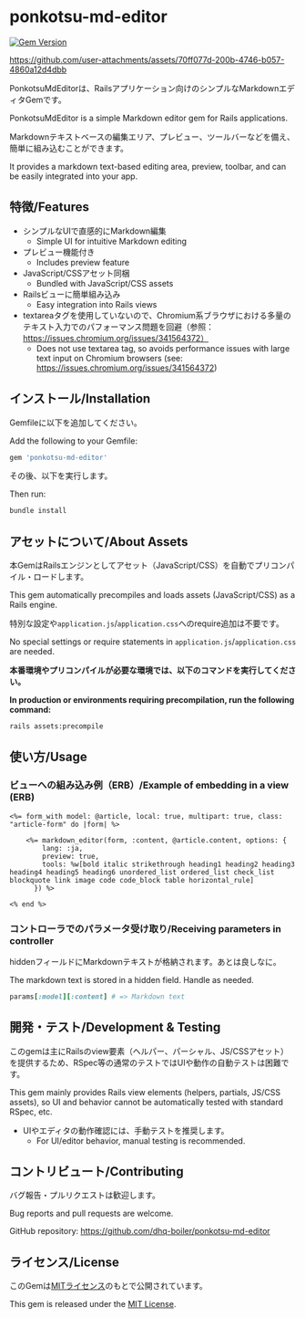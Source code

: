 # ponkotsu-md-editor

[![Gem Version](https://badge.fury.io/rb/ponkotsu-md-editor.svg)](https://badge.fury.io/rb/ponkotsu-md-editor)

https://github.com/user-attachments/assets/70ff077d-200b-4746-b057-4860a12d4dbb

PonkotsuMdEditorは、Railsアプリケーション向けのシンプルなMarkdownエディタGemです。

PonkotsuMdEditor is a simple Markdown editor gem for Rails applications.


Markdownテキストベースの編集エリア、プレビュー、ツールバーなどを備え、簡単に組み込むことができます。

It provides a markdown text-based editing area, preview, toolbar, and can be easily integrated into your app.

## 特徴/Features
- シンプルなUIで直感的にMarkdown編集
  - Simple UI for intuitive Markdown editing
- プレビュー機能付き
  - Includes preview feature
- JavaScript/CSSアセット同梱
  - Bundled with JavaScript/CSS assets
- Railsビューに簡単組み込み
  - Easy integration into Rails views
- textareaタグを使用していないので、Chromium系ブラウザにおける多量のテキスト入力でのパフォーマンス問題を回避（参照：https://issues.chromium.org/issues/341564372）
  - Does not use textarea tag, so avoids performance issues with large text input on Chromium browsers (see: https://issues.chromium.org/issues/341564372)

## インストール/Installation

Gemfileに以下を追加してください。

Add the following to your Gemfile:

```ruby
gem 'ponkotsu-md-editor'
```

その後、以下を実行します。

Then run:

```bash
bundle install
```

## アセットについて/About Assets

本GemはRailsエンジンとしてアセット（JavaScript/CSS）を自動でプリコンパイル・ロードします。

This gem automatically precompiles and loads assets (JavaScript/CSS) as a Rails engine.


特別な設定や`application.js`/`application.css`へのrequire追加は不要です。

No special settings or require statements in `application.js`/`application.css` are needed.


**本番環境やプリコンパイルが必要な環境では、以下のコマンドを実行してください。**

**In production or environments requiring precompilation, run the following command:**

```bash
rails assets:precompile
```

## 使い方/Usage

### ビューへの組み込み例（ERB）/Example of embedding in a view (ERB)

```erb
<%= form_with model: @article, local: true, multipart: true, class: "article-form" do |form| %>

    <%= markdown_editor(form, :content, @article.content, options: {
        lang: :ja,
        preview: true,
        tools: %w[bold italic strikethrough heading1 heading2 heading3 heading4 heading5 heading6 unordered_list ordered_list check_list blockquote link image code code_block table horizontal_rule]
      }) %>

<% end %>
```

### コントローラでのパラメータ受け取り/Receiving parameters in controller

hiddenフィールドにMarkdownテキストが格納されます。あとは良しなに。

The markdown text is stored in a hidden field. Handle as needed.

```ruby
params[:model][:content] # => Markdown text
```

## 開発・テスト/Development & Testing

このgemは主にRailsのview要素（ヘルパー、パーシャル、JS/CSSアセット）を提供するため、RSpec等の通常のテストではUIや動作の自動テストは困難です。

This gem mainly provides Rails view elements (helpers, partials, JS/CSS assets), so UI and behavior cannot be automatically tested with standard RSpec, etc.


- UIやエディタの動作確認には、手動テストを推奨します。
  - For UI/editor behavior, manual testing is recommended.

## コントリビュート/Contributing

バグ報告・プルリクエストは歓迎します。

Bug reports and pull requests are welcome.


GitHub repository: https://github.com/dhq-boiler/ponkotsu-md-editor

## ライセンス/License

このGemは[MITライセンス](https://opensource.org/licenses/MIT)のもとで公開されています。

This gem is released under the [MIT License](https://opensource.org/licenses/MIT).
